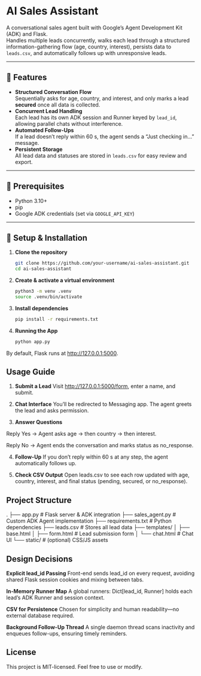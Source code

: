 # AI Sales Assistant

A conversational sales agent built with Google’s Agent Development Kit (ADK) and Flask.  
Handles multiple leads concurrently, walks each lead through a structured information-gathering flow (age, country, interest), persists data to `leads.csv`, and automatically follows up with unresponsive leads.

---

## 🚀 Features

- **Structured Conversation Flow**  
  Sequentially asks for age, country, and interest, and only marks a lead **secured** once all data is collected.  
- **Concurrent Lead Handling**  
  Each lead has its own ADK session and Runner keyed by `lead_id`, allowing parallel chats without interference.  
- **Automated Follow-Ups**  
  If a lead doesn’t reply within 60 s, the agent sends a “Just checking in…” message.  
- **Persistent Storage**  
  All lead data and statuses are stored in `leads.csv` for easy review and export.  

---

## 🎯 Prerequisites

- Python 3.10+  
- pip  
- Google ADK credentials (set via `GOOGLE_API_KEY`)  

---

## 🔧 Setup & Installation

1. **Clone the repository**  
   ```bash
   git clone https://github.com/your-username/ai-sales-assistant.git
   cd ai-sales-assistant

2. **Create & activate a virtual environment**
    ```bash
    python3 -m venv .venv
    source .venv/bin/activate


3. **Install dependencies**
    ```bash
    pip install -r requirements.txt

4. **Running the App**
    ```bash
    python app.py

By default, Flask runs at http://127.0.0.1:5000.

## Usage Guide

1. **Submit a Lead**
Visit http://127.0.0.1:5000/form, enter a name, and submit.

2. **Chat Interface**
You’ll be redirected to Messaging app. The agent greets the lead and asks permission.

3. **Answer Questions**

Reply Yes → Agent asks age → then country → then interest.

Reply No → Agent ends the conversation and marks status as no_response.

4. **Follow-Up**
If you don’t reply within 60 s at any step, the agent automatically follows up.

5. **Check CSV Output**
Open leads.csv to see each row updated with age, country, interest, and final status (pending, secured, or no_response).

## Project Structure

.
├── app.py                 # Flask server & ADK integration
├── sales_agent.py         # Custom ADK Agent implementation
├── requirements.txt       # Python dependencies
├── leads.csv              # Stores all lead data
├── templates/
│   ├── base.html
│   ├── form.html          # Lead submission form
│   └── chat.html          # Chat UI
└── static/                # (optional) CSS/JS assets

##  Design Decisions

**Explicit lead_id Passing**
Front-end sends lead_id on every request, avoiding shared Flask session cookies and mixing between tabs.

**In-Memory Runner Map**
A global runners: Dict[lead_id, Runner] holds each lead’s ADK Runner and session context.

**CSV for Persistence**
Chosen for simplicity and human readability—no external database required.

**Background Follow-Up Thread**
A single daemon thread scans inactivity and enqueues follow-ups, ensuring timely reminders.

## License
This project is MIT-licensed. Feel free to use or modify.
